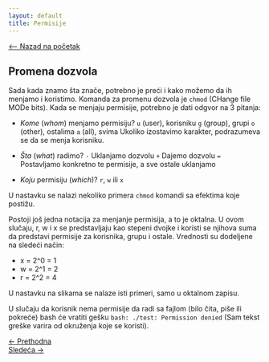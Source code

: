 ```yaml
---
layout: default
title: Permisije
---
```


<link rel="stylesheet" href="/UNIX-beginner-course/assets/css/custom.css">

<div style="margin-bottom: 1em;">
  <a href="/UNIX-beginner-course/" class="button-nav">⟵ Nazad na početak</a>
</div>

## Promena dozvola
Sada kada znamo šta znače, potrebno je preći i kako možemo da ih menjamo i koristimo. Komanda za promenu dozvola je `chmod` (CHange file MODe bits). Kada se menjaju permisije, potrebno je dati odgvor na 3 pitanja:
  * *Kome* (*whom*) menjamo permisiju?
  `u` (user), korisniku
  `g` (group), grupi
  `o` (other), ostalima
  `a` (all), svima
  Ukoliko izostavimo karakter, podrazumeva se da se menja korisniku.

  * *Šta* (*what*) radimo?
  `-` Uklanjamo dozvolu
  `+` Dajemo dozvolu
  `=` Postavljamo konkretno te permisije, a sve ostale uklanjamo

  * *Koju* permisiju (*which*)? `r`, `w` ili `x`

U nastavku se nalazi nekoliko primera `chmod` komandi sa efektima koje postižu.

Postoji još jedna notacija za menjanje permisija, a to je oktalna. U ovom slučaju, r, w i x se predstavljaju kao stepeni dvojke i koristi se njihova suma da predstavi permisije za korisnika, grupu i ostale. Vrednosti su dodeljene na sledeći način:
  * x = 2^0 = 1
  * w = 2^1 = 2
  * r = 2^2 = 4

U nastavku na slikama se nalaze isti primeri, samo u oktalnom zapisu.


U slučaju da korisnik nema permisije da radi sa fajlom (bilo čita, piše ili pokreće) bash će vratiti gešku `bash: ./test: Permission denied` (Sam tekst greške varira od okruženja koje se koristi).

<div class="nav-buttons-wrapper">
  <div class="nav-left">
    <a href="5_2-permisije_razjasnjene.html" class="button-nav">← Prethodna</a>
  </div>
  <div class="nav-right">
    <a href="5_4-permisije_vezbe.html" class="button-nav">Sledeća →</a>
  </div>
</div>